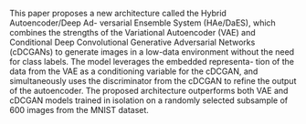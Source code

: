 This paper proposes a new architecture called the Hybrid Autoencoder/Deep Ad-
versarial Ensemble System (HAe/DaES), which combines the strengths of the
Variational Autoencoder (VAE) and Conditional Deep Convolutional Generative
Adversarial Networks (cDCGANs) to generate images in a low-data environment
without the need for class labels. The model leverages the embedded representa-
tion of the data from the VAE as a conditioning variable for the cDCGAN, and
simultaneously uses the discriminator from the cDCGAN to refine the output of
the autoencoder. The proposed architecture outperforms both VAE and cDCGAN
models trained in isolation on a randomly selected subsample of 600 images from
the MNIST dataset.
